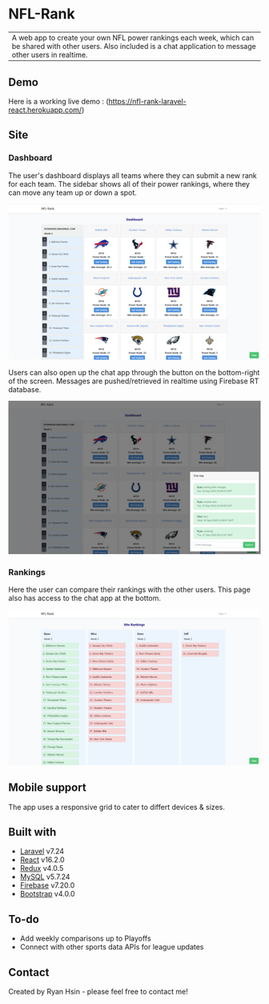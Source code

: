 # NFL-Rank
<table>
<tr>
<td>
  A web app to create your own NFL power rankings each week, which can be shared with other users. Also included is a chat application to message other users in realtime.
</td>
</tr>
</table>

## Demo
Here is a working live demo :  (https://nfl-rank-laravel-react.herokuapp.com/)


## Site

### Dashboard
The user's dashboard displays all teams where they can submit a new rank for each team. The sidebar shows all of their power rankings, where they can move any team up or down a spot. 

![](/public/Dashboard.png?raw=true)


Users can also open up the chat app through the button on the bottom-right of the screen. Messages are pushed/retrieved in realtime using Firebase RT database.

![](/public/Chat.png?raw=true)

### Rankings
Here the user can compare their rankings with the other users. This page also has access to the chat app at the bottom.

![](public/Rankings.png?raw=true)


## Mobile support
The app uses a responsive grid to cater to differt devices & sizes. 


## Built with 
- [Laravel](https://laravel.com/) v7.24
- [React](https://reactjs.org/) v16.2.0
- [Redux](https://redux.js.org/) v4.0.5
- [MySQL](https://www.mysql.com/) v5.7.24
- [Firebase](https://firebase.google.com/) v7.20.0
- [Bootstrap](http://getbootstrap.com/) v4.0.0


## To-do
- Add weekly comparisons up to Playoffs
- Connect with other sports data APIs for league updates


## Contact
Created by Ryan Hsin - please feel free to contact me!

